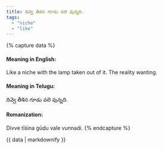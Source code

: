 ```yaml
---
title: దివ్వె తీశిన గూడు వలె వున్నది.
tags:
  - "niche"
  - "like"
---
```


{% capture data %}
#### Meaning in English:
Like a niche with the lamp taken out of it.
The reality wanting.

#### Meaning in Telugu:
దివ్వె తీశిన గూడు వలె వున్నది.

#### Romanization:
Divve tīśina gūḍu vale vunnadi.
{% endcapture %}

{{ data | markdownify }}

